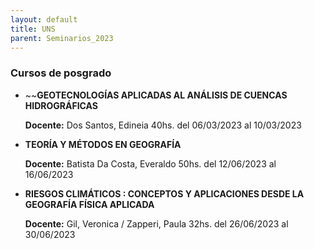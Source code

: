 ```yaml
---
layout: default
title: UNS
parent: Seminarios_2023
--- 
```


### Cursos de posgrado

- ~~**GEOTECNOLOGÍAS APLICADAS AL ANÁLISIS DE CUENCAS HIDROGRÁFICAS**

	**Docente:** Dos Santos, Edineia
	40hs. del 06/03/2023 al 10/03/2023

- **TEORÍA Y MÉTODOS EN GEOGRAFÍA**

	**Docente:** Batista Da Costa, Everaldo
	50hs. del 12/06/2023 al 16/06/2023

- **RIESGOS CLIMÁTICOS : CONCEPTOS Y APLICACIONES DESDE LA GEOGRAFÍA FÍSICA APLICADA**

	**Docente:** Gil, Veronica / Zapperi, Paula
	32hs. del 26/06/2023 al 30/06/2023
